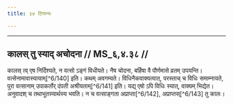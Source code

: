 ```yaml
---
title: ३४ टिप्पन्यः

---
```


[^6/136]: E1,6,E2 (v.l.); E2: satyam evam

[^6/137]: E2: 5,296; E6: 2,168

[^6/138]: E1,6; E2: yat tūktam

[^6/139]: E1,6; E2: lakṣaṇāśabdaḥ

____________________________________________


## कालस् तु स्याद् अचोदना // MS_६,४.३८ //

कालस् त्व् एष निर्दिश्यते, न वत्सो ऽङ्गं विधीयते। नैष चोदना, बर्हिषा वै पौर्णमासे व्रतम् उपयन्ति। वत्सेनामावास्यायाम्[^6/140] इति। कथम् अवगम्यते। विधिनैकवाक्यत्वात्, परस्ताच् च विधिः समाम्नायते, पुरा वत्सानाम् उपाकर्तोर् दंपती अश्रीयताम्[^6/141] इति। यद्य् एषो ऽपि विधिः स्यात्, वाक्यम् भिद्येत। अनुवादश् च तथाभूतस्यार्थस्य भवति। न च वत्साङ्गता अप्राप्ता[^6/142], अप्राप्तस्[^6/143] तु कालः।
